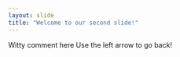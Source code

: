```yaml
---
layout: slide
title: "Welcome to our second slide!"
---
```

Witty comment here
Use the left arrow to go back!
